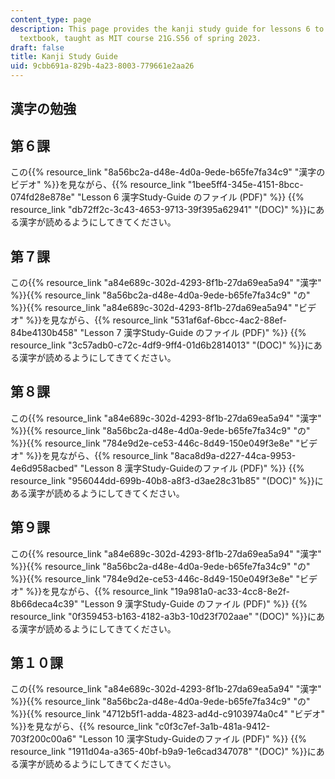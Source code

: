 ```yaml
---
content_type: page
description: This page provides the kanji study guide for lessons 6 to 10 in the Tobira
  textbook, taught as MIT course 21G.S56 of spring 2023.
draft: false
title: Kanji Study Guide
uid: 9cbb691a-829b-4a23-8003-779661e2aa26
---
```

## 漢字の勉強

## 第６課

この{{% resource_link "8a56bc2a-d48e-4d0a-9ede-b65fe7fa34c9" "漢字のビデオ" %}}を見ながら、{{% resource_link "1bee5ff4-345e-4151-8bcc-074fd28e878e" "Lesson 6 漢字Study-Guide のファイル (PDF)" %}} {{% resource_link "db72ff2c-3c43-4653-9713-39f395a62941" "(DOC)" %}}にある漢字が読めるようにしてきてください。

## 第７課

この{{% resource_link "a84e689c-302d-4293-8f1b-27da69ea5a94" "漢字" %}}{{% resource_link "8a56bc2a-d48e-4d0a-9ede-b65fe7fa34c9" "の" %}}{{% resource_link "a84e689c-302d-4293-8f1b-27da69ea5a94" "ビデオ" %}}を見ながら、{{% resource_link "531af6af-6bcc-4ac2-88ef-84be4130b458" "Lesson 7 漢字Study-Guide のファイル (PDF)" %}} {{% resource_link "3c57adb0-c72c-4df9-9ff4-01d6b2814013" "(DOC)" %}}にある漢字が読めるようにしてきてください。

## 第８課

この{{% resource_link "a84e689c-302d-4293-8f1b-27da69ea5a94" "漢字" %}}{{% resource_link "8a56bc2a-d48e-4d0a-9ede-b65fe7fa34c9" "の" %}}{{% resource_link "784e9d2e-ce53-446c-8d49-150e049f3e8e" "ビデオ" %}}を見ながら、{{% resource_link "8aca8d9a-d227-44ca-9953-4e6d958acbed" "Lesson 8 漢字Study-Guideのファイル (PDF)" %}} {{% resource_link "956044dd-699b-40b8-a8f3-d3ae28c31b85" "(DOC)" %}}にある漢字が読めるようにしてきてください。

## 第９課

この{{% resource_link "a84e689c-302d-4293-8f1b-27da69ea5a94" "漢字" %}}{{% resource_link "8a56bc2a-d48e-4d0a-9ede-b65fe7fa34c9" "の" %}}{{% resource_link "784e9d2e-ce53-446c-8d49-150e049f3e8e" "ビデオ" %}}を見ながら、{{% resource_link "19a981a0-ac33-4cc8-8e2f-8b66deca4c39" "Lesson 9 漢字Study-Guide のファイル (PDF)" %}} {{% resource_link "0f359453-b163-4182-a3b3-10d23f702aae" "(DOC)" %}}にある漢字が読めるようにしてきてください。

## 第１０課

この{{% resource_link "a84e689c-302d-4293-8f1b-27da69ea5a94" "漢字" %}}{{% resource_link "8a56bc2a-d48e-4d0a-9ede-b65fe7fa34c9" "の" %}}{{% resource_link "4712b5f1-adda-4823-ad4d-c9103974a0c4" "ビデオ" %}}を見ながら、{{% resource_link "c0f3c7ef-3a1b-481a-9412-703f200c00a6" "Lesson 10 漢字Study-Guideのファイル (PDF)" %}} {{% resource_link "1911d04a-a365-40bf-b9a9-1e6cad347078" "(DOC)" %}}にある漢字が読めるようにしてきてください。